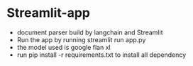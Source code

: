 # Streamlit-app
* document parser build by langchain and Streamlit
* Run the app by running streamlit run app.py
* the model used is google flan xl 
* run pip install -r requirements.txt to install all dependency 
